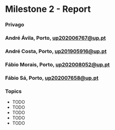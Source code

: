 # Milestone 2 - Report

### Privago

### André Ávila, Porto, up202006767@up.pt
### André Costa, Porto, up201905916@up.pt
### Fábio Morais, Porto, up202008052@up.pt
### Fábio Sá, Porto, up202007658@up.pt

### Topics

- TODO 
- TODO 
- TODO 
- TODO 
- TODO 

